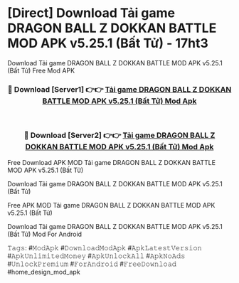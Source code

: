 # [Direct] Download Tải game DRAGON BALL Z DOKKAN BATTLE MOD APK v5.25.1 (Bất Tử) - 17ht3
Download Tải game DRAGON BALL Z DOKKAN BATTLE MOD APK v5.25.1 (Bất Tử) Free Mod APK

<div align="center">
<h3>🔴 Download [Server1] 👉👉 <a href="https://apk-comot.site?title=Tải_game_DRAGON_BALL_Z_DOKKAN_BATTLE_MOD_APK_v5.25.1_(Bất_Tử)">Tải game DRAGON BALL Z DOKKAN BATTLE MOD APK v5.25.1 (Bất Tử) Mod Apk</a></h3><br>

<h3>🔴 Download [Server2] 👉👉 <a href="https://apk-comot.site?title=Tải_game_DRAGON_BALL_Z_DOKKAN_BATTLE_MOD_APK_v5.25.1_(Bất_Tử)">Tải game DRAGON BALL Z DOKKAN BATTLE MOD APK v5.25.1 (Bất Tử) Mod Apk</a></h3>
</div>


Free Download APK MOD Tải game DRAGON BALL Z DOKKAN BATTLE MOD APK v5.25.1 (Bất Tử)

Download Tải game DRAGON BALL Z DOKKAN BATTLE MOD APK v5.25.1 (Bất Tử) 

Free APK MOD Tải game DRAGON BALL Z DOKKAN BATTLE MOD APK v5.25.1 (Bất Tử) 

Download Tải game DRAGON BALL Z DOKKAN BATTLE MOD APK v5.25.1 (Bất Tử) Mod For Android

𝚃𝚊𝚐𝚜: #𝙼𝚘𝚍𝙰𝚙𝚔 #𝙳𝚘𝚠𝚗𝚕𝚘𝚊𝚍𝙼𝚘𝚍𝙰𝚙𝚔 #𝙰𝚙𝚔𝙻𝚊𝚝𝚎𝚜𝚝𝚅𝚎𝚛𝚜𝚒𝚘𝚗 #𝙰𝚙𝚔𝚄𝚗𝚕𝚒𝚖𝚒𝚝𝚎𝚍𝙼𝚘𝚗𝚎𝚢 #𝙰𝚙𝚔𝚄𝚗𝚕𝚘𝚌𝚔𝙰𝚕𝚕 #𝙰𝚙𝚔𝙽𝚘𝙰𝚍𝚜 #𝚄𝚗𝚕𝚘𝚌𝚔𝙿𝚛𝚎𝚖𝚒𝚞𝚖 #𝙵𝚘𝚛𝙰𝚗𝚍𝚛𝚘𝚒𝚍 #𝙵𝚛𝚎𝚎𝙳𝚘𝚠𝚗𝚕𝚘𝚊𝚍 #home_design_mod_apk